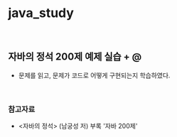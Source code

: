 # java_study
<br>

## 자바의 정석 200제 예제 실습 + @
* 문제를 읽고, 문제가 코드로 어떻게 구현되는지 학습하였다.


<br>

### 참고자료
* <자바의 정석> (남궁성 저) 부록 '자바 200제'
  
